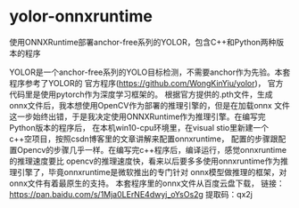 # yolor-onnxruntime
使用ONNXRuntime部署anchor-free系列的YOLOR，包含C++和Python两种版本的程序

YOLOR是一个anchor-free系列的YOLO目标检测，不需要anchor作为先验。本套程序参考了YOLOR的
官方程序(https://github.com/WongKinYiu/yolor)， 官方代码里是使用pytorch作为深度学习框架的。
根据官方提供的.pth文件，生成onnx文件后，我本想使用OpenCV作为部署的推理引擎的，但是在加载onnx
文件这一步始终出错，于是我决定使用ONNXRuntime作为推理引擎。在编写完Python版本的程序后，
在本机win10-cpu环境里，在visual stio里新建一个c++空项目，按照csdn博客里的文章讲解来配置onnxruntime，
配置的步骤跟配置Opencv的步骤几乎一样。在编写完c++程序后，编译运行，感觉onnxruntime的推理速度要比
opencv的推理速度快，看来以后要多多使用onnxruntime作为推理引擎了，毕竟onnxruntime是微软推出的专门针对
onnx模型做推理的框架，对onnx文件有着最原生的支持。
本套程序里的onnx文件从百度云盘下载，
链接：https://pan.baidu.com/s/1Mja0LErNE4dwyj_oYsOs2g 
提取码：qx2j

